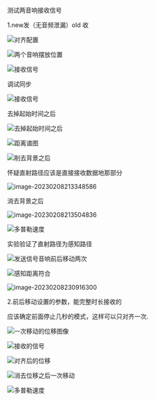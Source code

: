 测试两音响接收信号

1.new发（无音频泄漏）old 收

![对齐配置](C:\Users\zxl\AppData\Roaming\Typora\typora-user-images\image-20230208231005610.png)

![两个音响摆放位置](C:\Users\zxl\AppData\Roaming\Typora\typora-user-images\image-20230208153416060.png)

![接收信号](C:\Users\zxl\AppData\Roaming\Typora\typora-user-images\image-20230208153836065.png)

调试同步

![接收信号](C:\Users\zxl\AppData\Roaming\Typora\typora-user-images\image-20230208160212877.png)



去掉起始时间之后

![去掉起始时间之后](C:\Users\zxl\AppData\Roaming\Typora\typora-user-images\image-20230208203244430.png)

![距离谱图](C:\Users\zxl\AppData\Roaming\Typora\typora-user-images\image-20230208162351344.png)

![削去背景之后](C:\Users\zxl\AppData\Roaming\Typora\typora-user-images\image-20230208162535831.png)

怀疑直射路径应该是直接接收数据地那部分

![image-20230208213348586](C:\Users\zxl\AppData\Roaming\Typora\typora-user-images\image-20230208213348586.png)

消去背景之后

![image-20230208213504836](C:\Users\zxl\AppData\Roaming\Typora\typora-user-images\image-20230208213504836.png)



![多普勒速度](C:\Users\zxl\AppData\Roaming\Typora\typora-user-images\image-20230208213434047.png)



实验验证了直射路径为感知路径

![发送信号音响前后移动两次](C:\Users\zxl\AppData\Roaming\Typora\typora-user-images\image-20230208225949868.png)

![感知距离符合](C:\Users\zxl\AppData\Roaming\Typora\typora-user-images\image-20230208230117586.png)

![image-20230208230916300](C:\Users\zxl\AppData\Roaming\Typora\typora-user-images\image-20230208230916300.png)

2.前后移动设置的参数，能完整时长接收的

应该确定前面停止几秒的模式，这样可以只对齐一次.

![一次移动的位移图像](C:\Users\zxl\AppData\Roaming\Typora\typora-user-images\image-20230208234833341.png)

![接收的信号](C:\Users\zxl\AppData\Roaming\Typora\typora-user-images\image-20230208235110957.png)

![对齐后的位移](C:\Users\zxl\AppData\Roaming\Typora\typora-user-images\image-20230208234811546.png)

![消去位移之后一次移动](C:\Users\zxl\AppData\Roaming\Typora\typora-user-images\image-20230208235005310.png)

![多普勒速度](C:\Users\zxl\AppData\Roaming\Typora\typora-user-images\image-20230208235029583.png)



